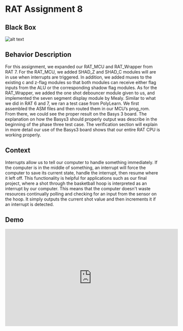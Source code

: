 # RAT Assignment 8

## Black Box
![alt text](https://i.imgur.com/U1SG6SA.png)

## Behavior Description

For this assignment, we expanded our RAT_MCU and RAT_Wrapper from RAT 7. For the RAT_MCU, we added SHAD_Z and SHAD_C modules will are in use when interrupts are triggered. In addition, we added muxes to the existing c and z-flag modules so that both modules can receive either flag inputs from the ALU or the corresponding shadow flag modules. As for the RAT_Wrapper, we added the one shot debouncer module given to us, and implemented the seven segment display module by Mealy. Similar to what we did in RAT 6 and 7, we ran a test case from PolyLearn. We first assembled the ASM files and then routed them in our MCU’s prog_rom. From there, we could see the proper result on the Basys 3 board. The explanation on how the Basys3 should properly output was describe in the beginning of the phase three test case. The verification section will explain in more detail our use of the Basys3 board shows that our entire RAT CPU is working properly.

## Context

Interrupts allow us to tell our computer to handle something immediately. If the computer is in the middle of something, an interrupt will force the computer to save its current state, handle the interrupt, then resume where it left off. This functionality is helpful for applications such as our final project, where a shot through the basketball hoop is interpreted as an interrupt by our computer. This means that the computer doesn't waste resources continually polling and checking for an input from the sensor on the hoop. It simply outputs the current shot value and then increments it if an interrupt is detected.

## Demo
<iframe width="560" height="315" src="https://www.youtube.com/embed/IZ5pdW3bju0?rel=0" frameborder="0" allow="autoplay; encrypted-media" allowfullscreen></iframe>
